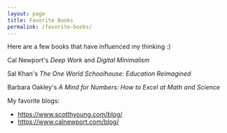 ```yaml
---
layout: page
title: Favorite Books
permalink: /favorite-books/
---
```

Here are a few books that have influenced my thinking :)

Cal Newport's *Deep Work* and *Digital Minimalism*

Sal Khan's *The One World Schoolhouse: Education Reimagined*

Barbara Oakley's *A Mind for Numbers: How to Excel at Math and Science*

My favorite blogs:
* https://www.scotthyoung.com/blog/
* https://www.calnewport.com/blog/